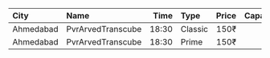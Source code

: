 | City      | Name              |  Time | Type    | Price | Capacity | Booked |
| :-------- | :---------------- | ----: | :------ | ----: | -------: | -----: |
| Ahmedabad | PvrArvedTranscube | 18:30 | Classic |  150₹ |       33 |      0 |
| Ahmedabad | PvrArvedTranscube | 18:30 | Prime   |  150₹ |      100 |     13 |